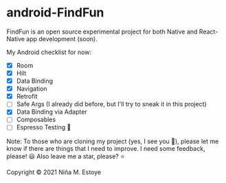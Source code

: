 # android-FindFun
FindFun is an open source experimental project for both Native and React-Native app development (soon).

My Android checklist for now:

- [x] Room
- [x] Hilt
- [x] Data Binding
- [x] Navigation
- [x] Retrofit
- [ ] Safe Args (I already did before, but I'll try to sneak it in this project)
- [x] Data Binding via Adapter
- [ ] Composables
- [ ] Espresso Testing 🚧 

Note: To those who are cloning my project (yes, I see you 👀), please let me know if there are things that I need to improve. I need some feedback, please! 😃
Also leave me a star, please? ⭐

Copyright © 2021 Niña M. Estoye 
